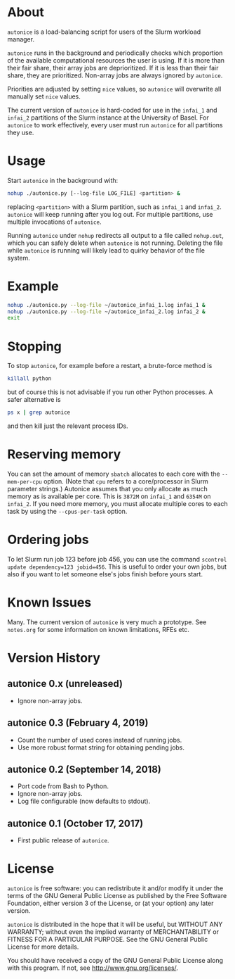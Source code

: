 # About

`autonice` is a load-balancing script for users of the Slurm workload
manager.

`autonice` runs in the background and periodically checks which
proportion of the available computational resources the user is using.
If it is more than their fair share, their array jobs are deprioritized.
If it is less than their fair share, they are prioritized. Non-array
jobs are always ignored by `autonice`.

Priorities are adjusted by setting `nice` values, so `autonice` will
overwrite all manually set `nice` values.

The current version of `autonice` is hard-coded for use in the `infai_1`
and `infai_2` partitions of the Slurm instance at the University of
Basel. For `autonice` to work effectively, every user must run
`autonice` for all partitions they use.

# Usage

Start `autonice` in the background with:

```bash
nohup ./autonice.py [--log-file LOG_FILE] <partition> &
```
replacing ```<partition>``` with a Slurm partition, such as `infai_1`
and `infai_2`. `autonice` will keep running after you log out.
For multiple partitions, use multiple invocations of `autonice`.

Running `autonice` under `nohup` redirects all output to a file called
`nohup.out`, which you can safely delete when `autonice` is not
running. Deleting the file while `autonice` is running will likely lead
to quirky behavior of the file system.

# Example

```bash
nohup ./autonice.py --log-file ~/autonice_infai_1.log infai_1 &
nohup ./autonice.py --log-file ~/autonice_infai_2.log infai_2 &
exit
```
# Stopping

To stop `autonice`, for example before a restart, a brute-force
method is

```bash
killall python
```

but of course this is not advisable if you run other Python processes.
A safer alternative is

```bash
ps x | grep autonice
```
and then kill just the relevant process IDs.

# Reserving memory

You can set the amount of memory `sbatch` allocates to each core with
the `--mem-per-cpu` option. (Note that `cpu` refers to a core/processor
in Slurm parameter strings.) Autonice assumes that you only allocate as
much memory as is available per core. This is `3872M` on `infai_1` and
`6354M` on `infai_2`. If you need more memory, you must allocate
multiple cores to each task by using the `--cpus-per-task` option.

# Ordering jobs

To let Slurm run job 123 before job 456, you can use the command
`scontrol update dependency=123 jobid=456`. This is useful to order your
own jobs, but also if you want to let someone else's jobs finish before
yours start.

# Known Issues

Many. The current version of `autonice` is very much a prototype.
See `notes.org` for some information on known limitations, RFEs etc.

# Version History

## autonice 0.x (unreleased)
- Ignore non-array jobs.

## autonice 0.3 (February 4, 2019)
- Count the number of used cores instead of running jobs.
- Use more robust format string for obtaining pending jobs.

## autonice 0.2 (September 14, 2018)
- Port code from Bash to Python.
- Ignore non-array jobs.
- Log file configurable (now defaults to stdout).

## autonice 0.1 (October 17, 2017)
- First public release of `autonice`.

# License

`autonice` is free software: you can redistribute it and/or modify it
under the terms of the GNU General Public License as published by the
Free Software Foundation, either version 3 of the License, or (at your
option) any later version.

`autonice` is distributed in the hope that it will be useful, but
WITHOUT ANY WARRANTY; without even the implied warranty of
MERCHANTABILITY or FITNESS FOR A PARTICULAR PURPOSE. See the GNU
General Public License for more details.

You should have received a copy of the GNU General Public License
along with this program. If not, see <http://www.gnu.org/licenses/>.
